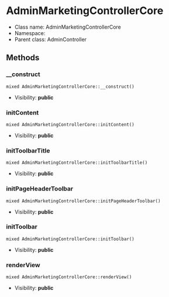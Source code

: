 AdminMarketingControllerCore
===============






* Class name: AdminMarketingControllerCore
* Namespace: 
* Parent class: AdminController







Methods
-------


### __construct

    mixed AdminMarketingControllerCore::__construct()





* Visibility: **public**




### initContent

    mixed AdminMarketingControllerCore::initContent()





* Visibility: **public**




### initToolbarTitle

    mixed AdminMarketingControllerCore::initToolbarTitle()





* Visibility: **public**




### initPageHeaderToolbar

    mixed AdminMarketingControllerCore::initPageHeaderToolbar()





* Visibility: **public**




### initToolbar

    mixed AdminMarketingControllerCore::initToolbar()





* Visibility: **public**




### renderView

    mixed AdminMarketingControllerCore::renderView()





* Visibility: **public**




